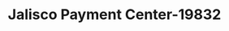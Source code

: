 ---
f_zip-code: 78580
f_state-code: TX
title: Jalisco Payment Center-19832
f_phone: 956-689-6140
f_city-only: Raymondville
f_address: 359 East Hidalgo Ave Raymondville
f_location-unique-id: '19832'
slug: jalisco-payment-center-19832
updated-on: '2024-05-30T13:46:58.046Z'
created-on: '2024-05-30T13:36:59.803Z'
published-on: '2024-05-30T13:54:32.469Z'
f_city-state: cms/city/raymondville-tx.md
f_company: cms/company/jalisco-payment-center.md
f_state: cms/state/texas.md
layout: '[payday-loan].html'
tags: payday-loan
---